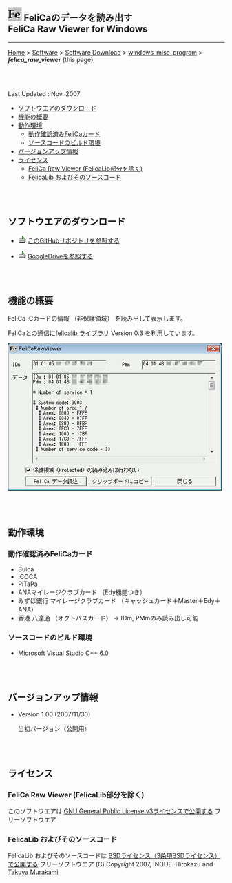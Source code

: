 ## ![icon](readme_pics/softdown-ico-FeliCaRawViewer.png)  FeliCaのデータを読み出す<br/>FeliCa Raw Viewer for Windows<!-- omit in toc -->

---
[Home](https://oasis3855.github.io/webpage/) > [Software](https://oasis3855.github.io/webpage/software/index.html) > [Software Download](https://oasis3855.github.io/webpage/software/software-download.html) > [windows_misc_program](../README.md) > ***felica_raw_viewer*** (this page)

<br />
<br />

Last Updated : Nov. 2007

- [ソフトウエアのダウンロード](#ソフトウエアのダウンロード)
- [機能の概要](#機能の概要)
- [動作環境](#動作環境)
  - [動作確認済みFeliCaカード](#動作確認済みfelicaカード)
  - [ソースコードのビルド環境](#ソースコードのビルド環境)
- [バージョンアップ情報](#バージョンアップ情報)
- [ライセンス](#ライセンス)
  - [FeliCa Raw Viewer (FelicaLib部分を除く)](#felica-raw-viewer-felicalib部分を除く)
  - [FelicaLib およびそのソースコード](#felicalib-およびそのソースコード)

<br />
<br />

## ソフトウエアのダウンロード

- ![download icon](../readme_pics/soft-ico-download-darkmode.gif)   [このGitHubリポジトリを参照する](../felica_raw_viewer/download) 

- ![download icon](../readme_pics/soft-ico-download-darkmode.gif)   [GoogleDriveを参照する](https://drive.google.com/drive/folders/0B7BSijZJ2TAHY2I4YWQyODAtMmE5Yy00MGMwLWI0ZWMtNGEyOWEyNDhkOTRk?resourcekey=0-k17BRrDDq0JnLVM3GkwT-g)

<br />
<br />

## 機能の概要

FeliCa ICカードの情報 （非保護領域） を読み出して表示します。

FeliCaとの通信に[felicalib ライブラリ](http://felicalib.tmurakam.org/) Version 0.3 を利用しています。 


![表示例](readme_pics/soft-felica-rawviewer.png)

<br />
<br />

## 動作環境

### 動作確認済みFeliCaカード

- Suica 
- ICOCA 
- PiTaPa 
- ANAマイレージクラブカード （Edy機能つき） 
- みずほ銀行 マイレージクラブカード （キャッシュカード＋Master＋Edy＋ANA） 
- 香港 八達通 （オクトパスカード） → IDm, PMmのみ読み出し可能 

### ソースコードのビルド環境

- Microsoft Visual Studio C++ 6.0 

<br />
<br />

## バージョンアップ情報

-  Version 1.00 (2007/11/30) 

    当初バージョン（公開用） 

<br />
<br />

## ライセンス

### FeliCa Raw Viewer (FelicaLib部分を除く)
このソフトウエアは [GNU General Public License v3ライセンスで公開する](https://gpl.mhatta.org/gpl.ja.html) フリーソフトウエア

### FelicaLib およびそのソースコード
FelicaLib およびそのソースコードは [BSDライセンス（3条項BSDライセンス）で公開する](https://licenses.opensource.jp/BSD-3-Clause/BSD-3-Clause.html) フリーソフトウエア
(C) Copyright 2007, INOUE. Hirokazu and [Takuya Murakami](http://felicalib.tmurakam.org/)




